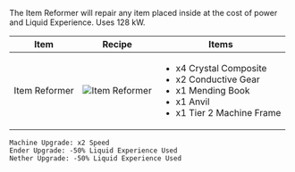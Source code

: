 The Item Reformer will repair any item placed inside at the cost of power and Liquid Experience. Uses 128 kW.

| Item | Recipe | Items |
|------|--------|-------|
| Item Reformer | ![Item Reformer](https://cdn.discordapp.com/attachments/739536694398812230/879441238242250752/item_reformer.png) | <ul><li>x4 Crystal Composite</li><li>x2 Conductive Gear</li><li>x1 Mending Book</li><li>x1 Anvil</li><li>x1 Tier 2 Machine Frame</li></ul> |

```
Machine Upgrade: x2 Speed
Ender Upgrade: -50% Liquid Experience Used
Nether Upgrade: -50% Liquid Experience Used
```
